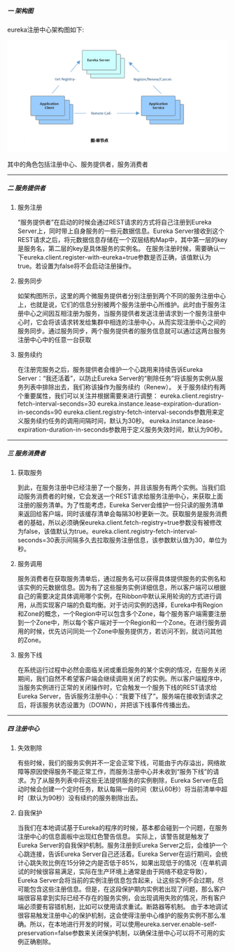 ##### 一 架构图

eureka注册中心架构图如下:

![eureka注册中心架构图](https://github.com/linkiChen/SpringCloud-2.1.0-toturials/blob/master/imgs/eureka-construct.png)

其中的角色包括注册中心、服务提供者，服务消费者

---

##### 二 服务提供者

1. 服务注册

   “服务提供者”在启动的时候会通过REST请求的方式将自己注册到Eureka Server上，同时带上自身服务的一些元数据信息。Eureka Server接收到这个REST请求之后，将元数据信息存储在一个双层结构Map中，其中第一层的key是服务名，第二层的key是具体服务的实例名。 在服务注册时候，需要确认一下eureka.client.register-with-eureka=true参数是否正确，该值默认为true。若设置为false将不会启动注册操作。

2. 服务同步

   如架构图所示，这里的两个微服务提供者分别注册到两个不同的服务注册中心上，也就是说，它们的信息分别被两个服务注册中心所维护。此时由于服务注册中心之间因互相注册为服务，当服务提供者发送注册请求到一个服务注册中心时，它会将该请求转发给集群中相连的注册中心，从而实现注册中心之间的服务同步。通过服务同步，两个服务提供者的服务信息就可以通过这两台服务注册中心中的任意一台获取

3. 服务续约

   在注册完服务之后，服务提供者会维护一个心跳用来持续告诉Eureka Server：“我还活着”，以防止Eureka Server的“剔除任务”将该服务实例从服务列表中排除出去，我们称该操作为服务续约（Renew）。
   关于服务续约有两个重要属性，我们可以关注并根据需要来进行调整：
   eureka.client.registry-fetch-interval-seconds=30
   eureka.instance.lease-expiration-duration-in-seconds=90
   eureka.client.registry-fetch-interval-seconds参数用来定义服务续约任务的调用间隔时间，默认为30秒。
   eureka.instance.lease-expiration-duration-in-seconds参数用于定义服务失效时间，默认为90秒。

---

##### 三 服务消费者

1. 获取服务

   到此，在服务注册中已经注册了一个服务，并且该服务有两个实例。当我们启动服务消费者的时候，它会发送一个REST请求给服务注册中心，来获取上面注册的服务清单。为了性能考虑，Eureka Server会维护一份只读的服务清单来返回给客户端，同时该缓存清单会每隔30秒更新一次。获取服务是服务消费者的基础，所以必须确保eureka.client.fetch-registry=true参数没有被修改为false，该值默认为true。eureka.client.registry-fetch-interval-seconds=30表示间隔多久去拉取服务注册信息，该参数默认值为30，单位为秒。

2. 服务调用

   服务消费者在获取服务清单后，通过服务名可以获得具体提供服务的实例名和该实例的元数据信息。因为有了这些服务实例详细信息，所以客户端可以根据自己的需要决定具体调用哪个实例，在Ribbon中默认采用轮询的方式进行调用，从而实现客户端的负载均衡。对于访问实例的选择，Eureka中有Region和Zone的概念，一个Region中可以包含多个Zone，每个服务客户端需要注册到一个Zone中，所以每个客户端对于一个Region和一个Zone。在进行服务调用的时候，优先访问同处一个Zone中服务提供方，若访问不到，就访问其他的Zone。

3. 服务下线

   在系统运行过程中必然会面临关闭或重启服务的某个实例的情况，在服务关闭期间，我们自然不希望客户端会继续调用关闭了的实例。所以客户端程序中，当服务实例进行正常的关闭操作时，它会触发一个服务下线的REST请求给Eureka Server，告诉服务注册中心：“我要下线了”。服务端在接收到请求之后，将该服务状态设置为（DOWN），并把该下线事件传播出去。

---

##### 四 注册中心

1. 失效剔除

   有些时候，我们的服务实例并不一定会正常下线，可能由于内存溢出，网络故障等原因使得服务不能正常工作，而服务注册中心并未收到“服务下线”的请求。为了从服务列表中将这些无法提供服务的实例剔除，Eureka Server在启动时候会创建一个定时任务，默认每隔一段时间（默认60秒）将当前清单中超时（默认为90秒）没有续约的服务剔除出去。

2. 自我保护

   当我们在本地调试基于Eureka的程序的时候，基本都会碰到一个问题，在服务注册中心的信息面板中出现红色警告信息。
   实际上，该警告就是触发了Eureka Server的自我保护机制。服务注册到Eureka Server之后，会维护一个心跳连接，告诉Eureka Server自己还活着。Eureka Server在运行期间，会统计心跳失败比例在15分钟之内是否低于85%，如果出现低于的情况（在单机调试的时候很容易满足，实际在生产环境上通常是由于网络不稳定导致），Eureka Server会将当前的实例注册信息包含起来，让这些实例不会过期，尽可能包含这些注册信息。但是，在这段保护期内实例若出现了问题，那么客户端很容易拿到实际已经不存在的服务实例，会出现调用失败的情况，所有客户端必须要有容错机制，比如可以使用请求重试。断路器等机制。
   由于本地调试很容易触发注册中心的保护机制，这会使得注册中心维护的服务实例不那么准确。所以，在本地进行开发的时候，可以使用eureka.server.enable-self-preservation=false参数来关闭保护机制，以确保注册中心可以将不可用的实例正确剔除。
   
